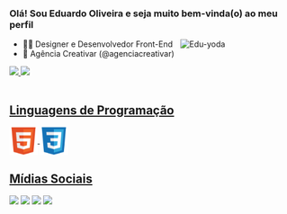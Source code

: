 ### Olá! Sou Eduardo Oliveira e seja muito bem-vinda(o) ao meu perfil 
<div>
 <img align="right" alt="Edu-yoda" height="200" width="200" src="https://i.picasion.com/pic91/561b516b42354efdfc8654aebecb308e.gif">

 - 👨‍💻 Designer e Desenvolvedor Front-End
 - 🚀 Agência Creativar (@agenciacreativar)
</div>
<div>
  <a href="https://github.com/eduoliverdev">
  <img height="150em" src="https://github-readme-stats.vercel.app/api?username=eduolivr&show_icons=true&theme=dark&include_all_commits=true&count_private=true&hide_border=true"/>
  <img height="150em" src="https://github-readme-stats.vercel.app/api/top-langs/?username=eduolivr&layout=compact&langs_count=7&theme=dark&hide_border=true"/>
</div>
<div style="display: inline_block"><br>
<h2> Linguagens de Programação </h2>
  <img align="center" alt="Edu-HTML" height="50" width="50" src="https://raw.githubusercontent.com/devicons/devicon/master/icons/html5/html5-original.svg">
  <img align="center" alt="Edu-CSS" height=50" width="50" src="https://raw.githubusercontent.com/devicons/devicon/master/icons/css3/css3-original.svg">
<div>
<h2> Mídias Sociais </h2>
  <a href="https://instagram.com/eduardo.olivrr" target="_blank"><img src="https://img.shields.io/badge/-Instagram-%23E4405F?style=for-the-badge&logo=instagram&logoColor=white" target="_blank"></a>
  <a href = "mailto:edu.oliver@agenciacreativar.com.br"><img src="https://img.shields.io/badge/-Gmail-%23333?style=for-the-badge&logo=gmail&logoColor=white" target="_blank"></a>
  <a href="https://www.youtube.com/channel/UCZu1MPrSOiX0iDQOdoORUzg" target="_blank"><img src="https://img.shields.io/badge/YouTube-FF0000?style=for-the-badge&logo=youtube&logoColor=white" target="_blank"></a>
  <a href="(https://www.linkedin.com/in/eduolivr/" target="_blank"><img src="https://img.shields.io/badge/-LinkedIn-%230077B5?style=for-the-badge&logo=linkedin&logoColor=white" target="_blank"></a> 
  
